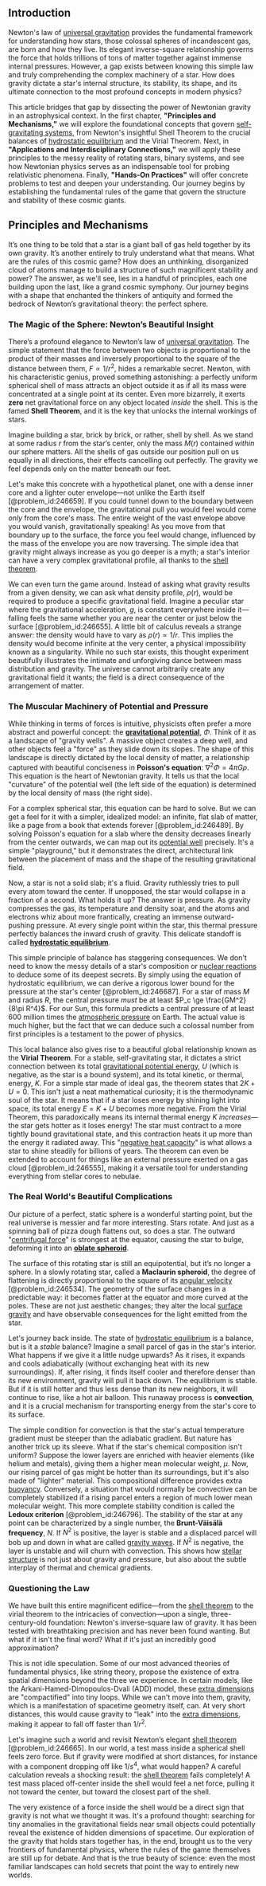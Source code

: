 ## Introduction
Newton's law of [universal gravitation](@article_id:157040) provides the fundamental framework for understanding how stars, those colossal spheres of incandescent gas, are born and how they live. Its elegant inverse-square relationship governs the force that holds trillions of tons of matter together against immense internal pressures. However, a gap exists between knowing this simple law and truly comprehending the complex machinery of a star. How does gravity dictate a star's internal structure, its stability, its shape, and its ultimate connection to the most profound concepts in modern physics?

This article bridges that gap by dissecting the power of Newtonian gravity in an astrophysical context. In the first chapter, **"Principles and Mechanisms,"** we will explore the foundational concepts that govern [self-gravitating systems](@article_id:155337), from Newton's insightful Shell Theorem to the crucial balances of [hydrostatic equilibrium](@article_id:146252) and the Virial Theorem. Next, in **"Applications and Interdisciplinary Connections,"** we will apply these principles to the messy reality of rotating stars, binary systems, and see how Newtonian physics serves as an indispensable tool for probing relativistic phenomena. Finally, **"Hands-On Practices"** will offer concrete problems to test and deepen your understanding. Our journey begins by establishing the fundamental rules of the game that govern the structure and stability of these cosmic giants.

## Principles and Mechanisms

It’s one thing to be told that a star is a giant ball of gas held together by its own gravity. It’s another entirely to truly understand what that means. What are the rules of this cosmic game? How does an unthinking, disorganized cloud of atoms manage to build a structure of such magnificent stability and power? The answer, as we'll see, lies in a handful of principles, each one building upon the last, like a grand cosmic symphony. Our journey begins with a shape that enchanted the thinkers of antiquity and formed the bedrock of Newton’s gravitational theory: the perfect sphere.

### The Magic of the Sphere: Newton’s Beautiful Insight

There’s a profound elegance to Newton’s law of [universal gravitation](@article_id:157040). The simple statement that the force between two objects is proportional to the product of their masses and inversely proportional to the square of the distance between them, $F \propto 1/r^2$, hides a remarkable secret. Newton, with his characteristic genius, proved something astonishing: a perfectly uniform spherical shell of mass attracts an object outside it as if all its mass were concentrated at a single point at its center. Even more bizarrely, it exerts **zero** net gravitational force on any object located *inside* the shell. This is the famed **Shell Theorem**, and it is the key that unlocks the internal workings of stars.

Imagine building a star, brick by brick, or rather, shell by shell. As we stand at some radius $r$ from the star’s center, only the mass $M(r)$ contained *within* our sphere matters. All the shells of gas outside our position pull on us equally in all directions, their effects cancelling out perfectly. The gravity we feel depends only on the matter beneath our feet.

Let's make this concrete with a hypothetical planet, one with a dense inner core and a lighter outer envelope—not unlike the Earth itself [@problem_id:246659]. If you could tunnel down to the boundary between the core and the envelope, the gravitational pull you would feel would come *only* from the core's mass. The entire weight of the vast envelope above you would vanish, gravitationally speaking! As you move from that boundary up to the surface, the force you feel would change, influenced by the mass of the envelope you are now traversing. The simple idea that gravity might always increase as you go deeper is a myth; a star's interior can have a very complex gravitational profile, all thanks to the [shell theorem](@article_id:157340).

We can even turn the game around. Instead of asking what gravity results from a given density, we can ask what density profile, $\rho(r)$, would be required to produce a specific gravitational field. Imagine a peculiar star where the gravitational acceleration, $g$, is constant everywhere inside it—falling feels the same whether you are near the center or just below the surface [@problem_id:246655]. A little bit of calculus reveals a strange answer: the density would have to vary as $\rho(r) \propto 1/r$. This implies the density would become infinite at the very center, a physical impossibility known as a singularity. While no such star exists, this thought experiment beautifully illustrates the intimate and unforgiving dance between mass distribution and gravity. The universe cannot arbitrarily create any gravitational field it wants; the field is a direct consequence of the arrangement of matter.

### The Muscular Machinery of Potential and Pressure

While thinking in terms of forces is intuitive, physicists often prefer a more abstract and powerful concept: the **[gravitational potential](@article_id:159884)**, $\Phi$. Think of it as a landscape of "gravity wells". A massive object creates a deep well, and other objects feel a "force" as they slide down its slopes. The shape of this landscape is directly dictated by the local density of matter, a relationship captured with beautiful conciseness in **Poisson's equation**: $\nabla^2\Phi = 4\pi G\rho$. This equation is the heart of Newtonian gravity. It tells us that the local "curvature" of the potential well (the left side of the equation) is determined by the local density of mass (the right side).

For a complex spherical star, this equation can be hard to solve. But we can get a feel for it with a simpler, idealized model: an infinite, flat slab of matter, like a page from a book that extends forever [@problem_id:246489]. By solving Poisson's equation for a slab where the density decreases linearly from the center outwards, we can map out its [potential well](@article_id:151646) precisely. It's a simple "playground," but it demonstrates the direct, architectural link between the placement of mass and the shape of the resulting gravitational field.

Now, a star is not a solid slab; it's a fluid. Gravity ruthlessly tries to pull every atom toward the center. If unopposed, the star would collapse in a fraction of a second. What holds it up? The answer is pressure. As gravity compresses the gas, its temperature and density soar, and the atoms and electrons whiz about more frantically, creating an immense outward-pushing pressure. At every single point within the star, this thermal pressure perfectly balances the inward crush of gravity. This delicate standoff is called **[hydrostatic equilibrium](@article_id:146252)**.

This simple principle of balance has staggering consequences. We don't need to know the messy details of a star's composition or [nuclear reactions](@article_id:158947) to deduce some of its deepest secrets. By simply using the equation of hydrostatic equilibrium, we can derive a rigorous lower bound for the pressure at the star's center [@problem_id:246687]. For a star of mass $M$ and radius $R$, the central pressure *must* be at least $P_c \ge \frac{GM^2}{8\pi R^4}$. For our Sun, this formula predicts a central pressure of at least 600 million times the [atmospheric pressure](@article_id:147138) on Earth. The actual value is much higher, but the fact that we can deduce such a colossal number from first principles is a testament to the power of physics.

This local balance also gives rise to a beautiful global relationship known as the **Virial Theorem**. For a stable, self-gravitating star, it dictates a strict connection between its total [gravitational potential energy](@article_id:268544), $U$ (which is negative, as the star is a bound system), and its total kinetic, or thermal, energy, $K$. For a simple star made of ideal gas, the theorem states that $2K + U = 0$. This isn't just a neat mathematical curiosity; it is the thermodynamic soul of the star. It means that if a star loses energy by shining light into space, its total energy $E = K+U$ becomes more negative. From the Virial Theorem, this paradoxically means its internal thermal energy $K$ *increases*—the star gets hotter as it loses energy! The star must contract to a more tightly bound gravitational state, and this contraction heats it up more than the energy it radiated away. This "[negative heat capacity](@article_id:135900)" is what allows a star to shine steadily for billions of years. The theorem can even be extended to account for things like an external pressure exerted on a gas cloud [@problem_id:246555], making it a versatile tool for understanding everything from stellar cores to nebulae.

### The Real World's Beautiful Complications

Our picture of a perfect, static sphere is a wonderful starting point, but the real universe is messier and far more interesting. Stars rotate. And just as a spinning ball of pizza dough flattens out, so does a star. The outward "[centrifugal force](@article_id:173232)" is strongest at the equator, causing the star to bulge, deforming it into an **[oblate spheroid](@article_id:161277)**.

The surface of this rotating star is still an equipotential, but it’s no longer a sphere. In a slowly rotating star, called a **Maclaurin spheroid**, the degree of flattening is directly proportional to the square of its [angular velocity](@article_id:192045) [@problem_id:246534]. The geometry of the surface changes in a predictable way: it becomes flatter at the equator and more curved at the poles. These are not just aesthetic changes; they alter the local [surface gravity](@article_id:160071) and have observable consequences for the light emitted from the star.

Let's journey back inside. The state of [hydrostatic equilibrium](@article_id:146252) is a balance, but is it a *stable* balance? Imagine a small parcel of gas in the star's interior. What happens if we give it a little nudge upwards? As it rises, it expands and cools adiabatically (without exchanging heat with its new surroundings). If, after rising, it finds itself cooler and therefore denser than its new environment, gravity will pull it back down. The equilibrium is stable. But if it is still hotter and thus less dense than its new neighbors, it will continue to rise, like a hot air balloon. This runaway process is **convection**, and it is a crucial mechanism for transporting energy from the star's core to its surface.

The simple condition for convection is that the star's actual temperature gradient must be steeper than the adiabatic gradient. But nature has another trick up its sleeve. What if the star's chemical composition isn't uniform? Suppose the lower layers are enriched with heavier elements (like helium and metals), giving them a higher mean molecular weight, $\mu$. Now, our rising parcel of gas might be hotter than its surroundings, but it's also made of "lighter" material. This compositional difference provides extra [buoyancy](@article_id:138491). Conversely, a situation that would normally be convective can be completely stabilized if a rising parcel enters a region of much lower mean molecular weight. This more complete stability condition is called the **Ledoux criterion** [@problem_id:246796]. The stability of the star at any point can be characterized by a single number, the **Brunt-Väisälä frequency**, $N$. If $N^2$ is positive, the layer is stable and a displaced parcel will bob up and down in what are called [gravity waves](@article_id:184702). If $N^2$ is negative, the layer is unstable and will churn with convection. This shows how [stellar structure](@article_id:135867) is not just about gravity and pressure, but also about the subtle interplay of thermal and chemical gradients.

### Questioning the Law

We have built this entire magnificent edifice—from the [shell theorem](@article_id:157340) to the virial theorem to the intricacies of convection—upon a single, three-century-old foundation: Newton's inverse-square law of gravity. It has been tested with breathtaking precision and has never been found wanting. But what if it isn't the final word? What if it's just an incredibly good approximation?

This is not idle speculation. Some of our most advanced theories of fundamental physics, like string theory, propose the existence of extra spatial dimensions beyond the three we experience. In certain models, like the Arkani-Hamed-Dimopoulos-Dvali (ADD) model, these [extra dimensions](@article_id:160325) are "compactified" into tiny loops. While we can't move into them, gravity, which is a manifestation of spacetime geometry itself, can. At very short distances, this would cause gravity to "leak" into the [extra dimensions](@article_id:160325), making it appear to fall off faster than $1/r^2$.

Let's imagine such a world and revisit Newton’s elegant [shell theorem](@article_id:157340) [@problem_id:246665]. In our world, a test mass inside a spherical shell feels zero force. But if gravity were modified at short distances, for instance with a component dropping off like $1/s^4$, what would happen? A careful calculation reveals a shocking result: the [shell theorem](@article_id:157340) fails completely! A test mass placed off-center inside the shell would feel a net force, pulling it not toward the center, but toward the closest part of the shell.

The very existence of a force inside the shell would be a direct sign that gravity is not what we thought it was. It's a profound thought: searching for tiny anomalies in the gravitational fields near small objects could potentially reveal the existence of hidden dimensions of spacetime. Our exploration of the gravity that holds stars together has, in the end, brought us to the very frontiers of fundamental physics, where the rules of the game themselves are still up for debate. And that is the true beauty of science: even the most familiar landscapes can hold secrets that point the way to entirely new worlds.